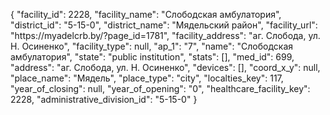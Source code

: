 {
    "facility_id": 2228,
    "facility_name": "Слободская амбулатория",
    "district_id": "5-15-0",
    "district_name": "Мядельский район",
    "facility_url": "https:\/\/myadelcrb.by\/?page_id=1781",
    "facility_address": "аг. Слобода, ул. Н. Осиненко",
    "facility_type": null,
    "ap_1": "7",
    "name": "Слободская амбулатория",
    "state": "public institution",
    "stats": [],
    "med_id": 699,
    "address": "аг. Слобода, ул. Н. Осиненко",
    "devices": [],
    "coord_x_y": null,
    "place_name": "Мядель",
    "place_type": "city",
    "localties_key": 117,
    "year_of_closing": null,
    "year_of_opening": "0",
    "healthcare_facility_key": 2228,
    "administrative_division_id": "5-15-0"
}